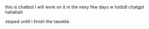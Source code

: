 this is chatbot i will work on it in the nexy few days w hstbdl chatgpt hahahah

stoped untill i finish the tasskkk
